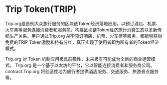 # 

# Trip Token(TRIP)

Trip.org是首例大众旅行服务的区块链Token经济落地应用。以预订酒店、机票、火车票等服务连接消费者和服务商，构建区块链Token经济旅行消费生态以革新传统生产关系。用户通过Trip.org APP预订酒店、机票、火车票等服务，都能够获得免费的TRIP Token激励和持有分红，真正实现了使用者即为所有者的Token经济模式。

Trip.org 对 Token 机制应用极具前瞻性，未来极有可能成为全新的商业运营模式。 Trip.org 是一个基于以太坊的平台，它以智能连接消费者和服务商公司。 contract.Trip.org 将创造性地为旅行者提供酒店服务、交通服务、旅游景点服务等。


